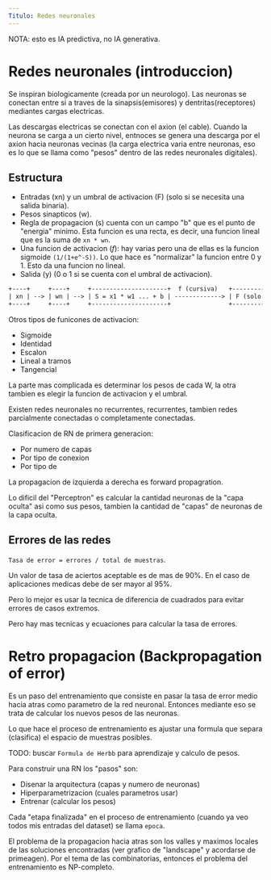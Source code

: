 ```yaml
---
Titulo: Redes neuronales
---
```


NOTA:
esto es IA predictiva, no IA generativa.

# Redes neuronales (introduccion)

Se inspiran biologicamente (creada por un neurologo).
Las neuronas se conectan entre si a traves de la sinapsis(emisores) y dentritas(receptores)
mediantes cargas electricas.

Las descargas electricas se conectan con el axion (el cable).
Cuando la neurona se carga a un cierto nivel, entnoces se genera una descarga por el axion
hacia neuronas vecinas (la carga electrica varia entre neuronas, eso es lo que se llama como
"pesos" dentro de las redes neuronales digitales).

## Estructura
- Entradas (xn) y un umbral de activacion (F) (solo si se necesita una salida binaria).
- Pesos sinapticos (w).
- Regla de propagacion (s) cuenta con un campo "b" que es el punto de "energia" minimo.
  Esta funcion es una recta, es decir, una funcion lineal que es la suma de `xn * wn`.
- Una funcion de activacion (_f_):
  hay varias pero una de ellas es la funcion sigmoide `(1/(1+e^-S))`.
  Lo que hace es "normalizar" la funcion entre 0 y 1.
  Esto da una funcion no lineal.
- Salida (y) (0 o 1 si se cuenta con el umbral de activacion).

```txt
+----+     +----+     +---------------------+  f (cursiva)   +-------------------------+     +------------+
| xn | --> | wn | --> | S = x1 * w1 ... + b | -------------> | F (solo si se necesita) | --> | salida (y) |
+----+     +----+     +---------------------+                +-------------------------+     +------------+
```

Otros tipos de funicones de activacion:

- Sigmoide
- Identidad
- Escalon
- Lineal a tramos
- Tangencial


La parte mas complicada es determinar los pesos de cada W, la otra tambien es elegir la funcion
de activacion y el umbral.

Existen redes neuronales no recurrentes, recurrentes, tambien redes parcialmente conectadas o
completamente conectadas.

Clasificacion de RN de primera generacion:
- Por numero de capas
- Por tipo de conexion
- Por tipo de 

La propagacion de izquierda a derecha es forward propagration.

Lo dificil del "Perceptron" es calcular la cantidad neuronas de la "capa oculta" asi como sus
pesos, tambien la cantidad de "capas" de neuronas de la capa oculta.

## Errores de las redes

`Tasa de error = errores / total de muestras`.

Un valor de tasa de aciertos aceptable es de mas de 90%.
En el caso de aplicaciones medicas debe de ser mayor al 95%.

Pero lo mejor es usar la tecnica de diferencia de cuadrados para evitar errores de casos
extremos.

Pero hay mas tecnicas y ecuaciones para calcular la tasa de errores.

# Retro propagacion (Backpropagation of error)

Es un paso del entrenamiento que consiste en pasar la tasa de error medio hacia atras como
parametro de la red neuronal.
Entonces mediante eso se trata de calcular los nuevos pesos de las neuronas.

Lo que hace el proceso de entrenamiento es ajustar una formula que separa (clasifica) el
espacio de muestras posibles.

TODO:
buscar `Formula de Herbb` para aprendizaje y calculo de pesos.

Para construir una RN los "pasos" son:
- Disenar la arquitectura (capas y numero de neuronas)
- Hiperparametrizacion (cuales parametros usar)
- Entrenar (calcular los pesos)

Cada "etapa finalizada" en el proceso de entrenamiento (cuando ya veo todos mis entradas del
dataset) se llama `epoca`.

El problema de la propagacion hacia atras son los valles y maximos locales de las soluciones
encontradas (ver grafico de "landscape" y acordarse de primeagen).
Por el tema de las combinatorias, entonces el problema del entrenamiento es NP-completo.
